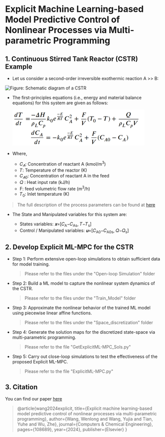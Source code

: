 # Explicit Machine Learning-based Model Predictive Control of Nonlinear Processes via Multi-parametric Programming
## 1. Continuous Stirred Tank Reactor (CSTR) Example

- Let us consider a second-order irreversible exothermic reaction A >> B:


<img src="https://github.com/Keerthana-Vellayappan/Demonstration-of-Physics-Informed-Machine-Learning-Model/assets/160836399/c1337cf1-eb78-47d7-b95b-1ce399d0ad10" alt = " Figure: Schematic diagram of a CSTR" width="250" height="250">


- The first-principles equations (i.e., energy and material balance equations) for this system are given as follows:


     [<img src="assets/FP CSTR.jpg">](https://github.com/Wenlong-Codes/ExplicitML-MPC/)


- Where,

   - 𝐶<sub>𝐴</sub>: Concentration of reactant A (kmol/m<sup>3</sup>)
   - 𝑇: Temperature of the reactor (K)
   - 𝐶<sub>𝐴0</sub>: Concentration of reactant A in the feed
   - 𝑄 :  Heat input rate (kJ/h)
   - F: feed volumetric flow rate (m<sup>3</sup>/h)
   - 𝑇<sub>0</sub>: Inlet temperature (K)
> The full description of the process parameters can be found at [here](https://link.springer.com/book/10.1007/978-3-030-71183-2)
- The State and Manipulated variables for this system are:

    - States variables: _𝐱_=[𝐶<sub>A</sub>−𝐶<sub>As</sub>, 𝑇−𝑇<sub>s</sub>]
    - Control / Manipulated variables: _𝐮_=[𝐶<sub>A0</sub>−𝐶<sub>A0s</sub>, 𝑄−𝑄<sub>s</sub>]

## 2. Develop Explicit ML-MPC for the CSTR

- Step 1: Perform extensive open-loop simulations to obtain sufficient data for model training.
     > Please refer to the files under the "Open-loop Simulation" folder
- Step 2: Build a ML model to capture the nonlinear system dynamics of the CSTR.
     > Please refer to the files under the "Train_Model" folder
- Step 3: Approximate the nonlinear behavior of the trained ML model using piecewise linear affine functions.
     > Please refer to the files under the "Space_discretization" folder
- Step 4: Generate the solution maps for the discretized state-space via multi-parametric programming.
     > Please refer to the file "GetExplicitML-MPC_Sols.py"
- Step 5: Carry out close-loop simulations to test the effectiveness of the proposed Explicit ML-MPC.
     > Please refer to the file "ExplicitML-MPC.py"
  
## 3. Citation
You can find our paper [here](https://www.sciencedirect.com/science/article/abs/pii/S0098135424001078)
> @article{wang2024explicit,
  title={Explicit machine learning-based model predictive control of nonlinear processes via multi-parametric programming},
  author={Wang, Wenlong and Wang, Yujia and Tian, Yuhe and Wu, Zhe},
  journal={Computers \& Chemical Engineering},
  pages={108689},
  year={2024},
  publisher={Elsevier}
}
